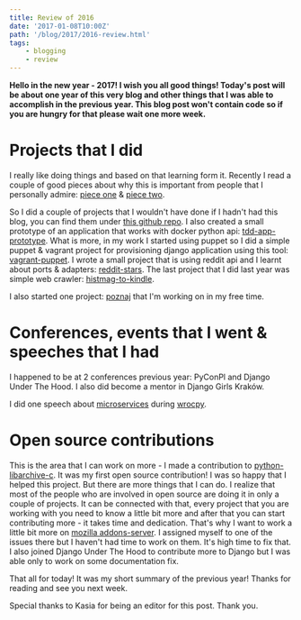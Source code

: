 ```yaml
---
title: Review of 2016
date: '2017-01-08T10:00Z'
path: '/blog/2017/2016-review.html'
tags: 
    - blogging
    - review
---
```


**Hello in the new year - 2017! I wish you all good things! Today's post
will be about one year of this very blog and other things that I was
able to accomplish in the previous year. This blog post won't contain
code so if you are hungry for that please wait one more week.**

Projects that I did
===================

I really like doing things and based on that learning form it. Recently
I read a couple of good pieces about why this is important from people
that I personally admire: [piece
one](https://www.pydanny.com/code-code-code.html) & [piece
two](https://github.com/wesbos/ama/issues/62).

So I did a couple of projects that I wouldn't have done if I hadn't had
this blog, you can find them under [this github
repo](https://github.com/krzysztofzuraw/personal-blog-projects). I also
created a small prototype of an application that works with docker
python api:
[tdd-app-prototype](https://github.com/krzysztofzuraw/tdd-app-prototype).
What is more, in my work I started using puppet so I did a simple puppet
& vagrant project for provisioning django application using this tool:
[vagrant-puppet](https://github.com/krzysztofzuraw/vagrant-puppet). I
wrote a small project that is using reddit api and I learnt about ports
& adapters:
[reddit-stars](https://github.com/krzysztofzuraw/reddit-stars). The last
project that I did last year was simple web crawler:
[histmag-to-kindle](https://github.com/krzysztofzuraw/histmag_to_kindle).

I also started one project:
[poznaj](https://github.com/kj-wroclaw/poznaj-backend) that I'm working
on in my free time.

Conferences, events that I went & speeches that I had
=====================================================

I happened to be at 2 conferences previous year:
PyConPl and Django Under The Hood. I also did become a mentor in
Django Girls Kraków.

I did one speech about
[microservices](http://www.slideshare.net/Krzysztofuraw/wrocpy-32-microservices-in-flask)
during [wrocpy](https://www.meetup.com/wrocpy/).

Open source contributions
=========================

This is the area that I can work on more - I made a contribution to
[python-libarchive-c](https://github.com/Changaco/python-libarchive-c).
It was my first open source contribution! I was so happy that I helped
this project. But there are more things that I can do. I realize that
most of the people who are involved in open source are doing it in only
a couple of projects. It can be connected with that, every project that
you are working with you need to know a little bit more and after that
you can start contributing more - it takes time and dedication. That's
why I want to work a little bit more on [mozilla
addons-server](https://github.com/mozilla/addons-server). I assigned
myself to one of the issues there but I haven't had time to work on
them. It's high time to fix that. I also joined Django Under The Hood to
contribute more to Django but I was able only to work on some
documentation fix.

That all for today! It was my short summary of the previous year! Thanks
for reading and see you next week.

Special thanks to Kasia for being an editor for this post. Thank you.
